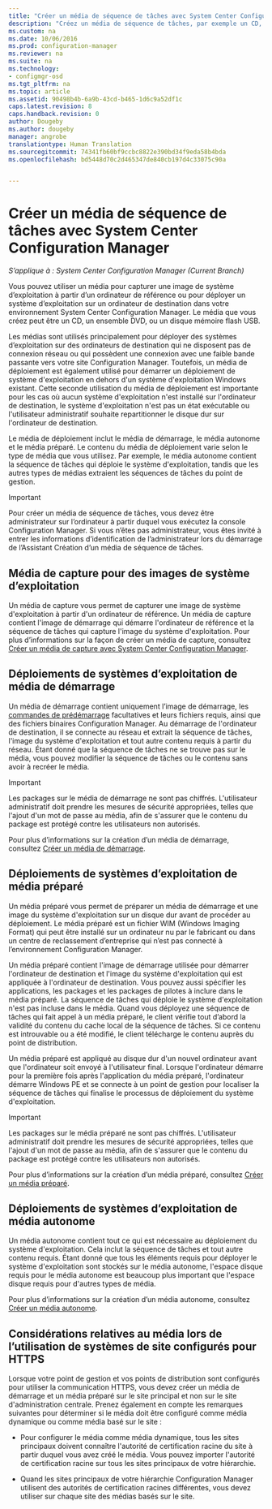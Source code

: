 ```yaml
---
title: "Créer un média de séquence de tâches avec System Center Configuration Manager | Microsoft Docs"
description: "Créez un média de séquence de tâches, par exemple un CD, pour déployer un système d’exploitation sur un ordinateur de destination dans votre environnement Configuration Manager."
ms.custom: na
ms.date: 10/06/2016
ms.prod: configuration-manager
ms.reviewer: na
ms.suite: na
ms.technology:
- configmgr-osd
ms.tgt_pltfrm: na
ms.topic: article
ms.assetid: 90498b4b-6a9b-43cd-b465-1d6c9a52df1c
caps.latest.revision: 8
caps.handback.revision: 0
author: Dougeby
ms.author: dougeby
manager: angrobe
translationtype: Human Translation
ms.sourcegitcommit: 74341fb60bf9ccbc8822e390bd34f9eda58b4bda
ms.openlocfilehash: bd5448d70c2d465347de840cb197d4c33075c90a


---
```

# <a name="create-task-sequence-media-with-system-center-configuration-manager"></a>Créer un média de séquence de tâches avec System Center Configuration Manager

*S’applique à : System Center Configuration Manager (Current Branch)*

Vous pouvez utiliser un média pour capturer une image de système d’exploitation à partir d’un ordinateur de référence ou pour déployer un système d’exploitation sur un ordinateur de destination dans votre environnement System Center Configuration Manager. Le média que vous créez peut être un CD, un ensemble DVD, ou un disque mémoire flash USB.  

 Les médias sont utilisés principalement pour déployer des systèmes d’exploitation sur des ordinateurs de destination qui ne disposent pas de connexion réseau ou qui possèdent une connexion avec une faible bande passante vers votre site Configuration Manager. Toutefois, un média de déploiement est également utilisé pour démarrer un déploiement de système d'exploitation en dehors d'un système d'exploitation Windows existant. Cette seconde utilisation du média de déploiement est importante pour les cas où aucun système d'exploitation n'est installé sur l'ordinateur de destination, le système d'exploitation n'est pas un état exécutable ou l'utilisateur administratif souhaite repartitionner le disque dur sur l'ordinateur de destination.  

 Le média de déploiement inclut le média de démarrage, le média autonome et le média préparé. Le contenu du média de déploiement varie selon le type de média que vous utilisez. Par exemple, le média autonome contient la séquence de tâches qui déploie le système d'exploitation, tandis que les autres types de médias extraient les séquences de tâches du point de gestion.  

> [!IMPORTANT]  
>  Pour créer un média de séquence de tâches, vous devez être administrateur sur l’ordinateur à partir duquel vous exécutez la console Configuration Manager. Si vous n’êtes pas administrateur, vous êtes invité à entrer les informations d’identification de l’administrateur lors du démarrage de l’Assistant Création d’un média de séquence de tâches.  

##  <a name="a-namebkmkplancapturemediaa-capture-media-for-operating-system-images"></a><a name="BKMK_PlanCaptureMedia"></a> Média de capture pour des images de système d’exploitation  
 Un média de capture vous permet de capturer une image de système d'exploitation à partir d'un ordinateur de référence. Un média de capture contient l'image de démarrage qui démarre l'ordinateur de référence et la séquence de tâches qui capture l'image du système d'exploitation. Pour plus d’informations sur la façon de créer un média de capture, consultez [Créer un média de capture avec System Center Configuration Manager](create-capture-media.md).  

##  <a name="a-namebkmkplanbootablemediaa-bootable-media-operating-system-deployments"></a><a name="BKMK_PlanBootableMedia"></a> Déploiements de systèmes d’exploitation de média de démarrage  
 Un média de démarrage contient uniquement l’image de démarrage, les [commandes de prédémarrage](../understand/prestart-commands-for-task-sequence-media.md) facultatives et leurs fichiers requis, ainsi que des fichiers binaires Configuration Manager. Au démarrage de l'ordinateur de destination, il se connecte au réseau et extrait la séquence de tâches, l'image du système d'exploitation et tout autre contenu requis à partir du réseau. Étant donné que la séquence de tâches ne se trouve pas sur le média, vous pouvez modifier la séquence de tâches ou le contenu sans avoir à recréer le média.  

> [!IMPORTANT]  
>  Les packages sur le média de démarrage ne sont pas chiffrés. L'utilisateur administratif doit prendre les mesures de sécurité appropriées, telles que l'ajout d'un mot de passe au média, afin de s'assurer que le contenu du package est protégé contre les utilisateurs non autorisés.  

 Pour plus d’informations sur la création d’un média de démarrage, consultez [Créer un média de démarrage](create-bootable-media.md).  

##  <a name="a-namebkmkplanprestagedmediaa-prestaged-media-operating-system-deployments"></a><a name="BKMK_PlanPrestagedMedia"></a> Déploiements de systèmes d’exploitation de média préparé  
 Un média préparé vous permet de préparer un média de démarrage et une image du système d'exploitation sur un disque dur avant de procéder au déploiement. Le média préparé est un fichier WIM (Windows Imaging Format) qui peut être installé sur un ordinateur nu par le fabricant ou dans un centre de reclassement d’entreprise qui n’est pas connecté à l’environnement Configuration Manager.  

 Un média préparé contient l'image de démarrage utilisée pour démarrer l'ordinateur de destination et l'image du système d'exploitation qui est appliquée à l'ordinateur de destination. Vous pouvez aussi spécifier les applications, les packages et les packages de pilotes à inclure dans le média préparé. La séquence de tâches qui déploie le système d'exploitation n'est pas incluse dans le média. Quand vous déployez une séquence de tâches qui fait appel à un média préparé, le client vérifie tout d’abord la validité du contenu du cache local de la séquence de tâches. Si ce contenu est introuvable ou a été modifié, le client télécharge le contenu auprès du point de distribution.  

 Un média préparé est appliqué au disque dur d'un nouvel ordinateur avant que l'ordinateur soit envoyé à l'utilisateur final. Lorsque l'ordinateur démarre pour la première fois après l'application du média préparé, l'ordinateur démarre Windows PE et se connecte à un point de gestion pour localiser la séquence de tâches qui finalise le processus de déploiement du système d'exploitation.  

> [!IMPORTANT]  
>  Les packages sur le média préparé ne sont pas chiffrés. L'utilisateur administratif doit prendre les mesures de sécurité appropriées, telles que l'ajout d'un mot de passe au média, afin de s'assurer que le contenu du package est protégé contre les utilisateurs non autorisés.  

 Pour plus d’informations sur la création d’un média préparé, consultez [Créer un média préparé](create-prestaged-media.md).  

##  <a name="a-namebkmkplanstandalonemediaa-stand-alone-media-operating-system-deployments"></a><a name="BKMK_PlanStandaloneMedia"></a> Déploiements de systèmes d’exploitation de média autonome  
 Un média autonome contient tout ce qui est nécessaire au déploiement du système d'exploitation. Cela inclut la séquence de tâches et tout autre contenu requis. Étant donné que tous les éléments requis pour déployer le système d'exploitation sont stockés sur le média autonome, l'espace disque requis pour le média autonome est beaucoup plus important que l'espace disque requis pour d'autres types de média.  

 Pour plus d’informations sur la création d’un média autonome, consultez [Créer un média autonome](create-stand-alone-media.md).  

## <a name="media-considerations-when-using-site-systems-configured-for-https"></a>Considérations relatives au média lors de l’utilisation de systèmes de site configurés pour HTTPS  
 Lorsque votre point de gestion et vos points de distribution sont configurés pour utiliser la communication HTTPS, vous devez créer un média de démarrage et un média préparé sur le site principal et non sur le site d'administration centrale. Prenez également en compte les remarques suivantes pour déterminer si le média doit être configuré comme média dynamique ou comme média basé sur le site :  

-   Pour configurer le média comme média dynamique, tous les sites principaux doivent connaître l'autorité de certification racine du site à partir duquel vous avez créé le média. Vous pouvez importer l'autorité de certification racine sur tous les sites principaux de votre hiérarchie.  

-   Quand les sites principaux de votre hiérarchie Configuration Manager utilisent des autorités de certification racines différentes, vous devez utiliser sur chaque site des médias basés sur le site.  



<!--HONumber=Dec16_HO3-->



